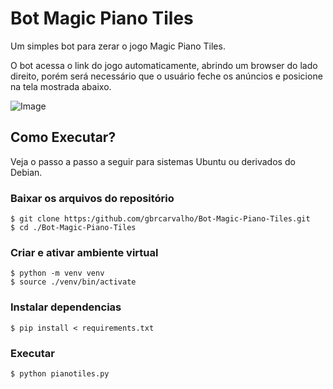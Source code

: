 # Bot Magic Piano Tiles

Um simples bot para zerar o jogo Magic Piano Tiles.

O bot acessa o link do jogo automaticamente, abrindo um browser do lado direito, porém será necessário que o usuário feche os anúncios e posicione na tela mostrada abaixo.

![Image](https://github.com/user-attachments/assets/fce82d12-6538-42e4-ae92-34ce94652155)

## Como Executar?

Veja o passo a passo a seguir para sistemas Ubuntu ou derivados do Debian.

### Baixar os arquivos do repositório
    $ git clone https:/github.com/gbrcarvalho/Bot-Magic-Piano-Tiles.git
    $ cd ./Bot-Magic-Piano-Tiles

### Criar e ativar ambiente virtual
    $ python -m venv venv
    $ source ./venv/bin/activate

### Instalar dependencias
    $ pip install < requirements.txt

### Executar
    $ python pianotiles.py

